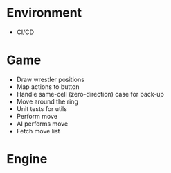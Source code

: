 # Environment

- CI/CD

# Game

- Draw wrestler positions
- Map actions to button
- Handle same-cell (zero-direction) case for back-up
- Move around the ring
- Unit tests for utils
- Perform move
- AI performs move
- Fetch move list

# Engine
